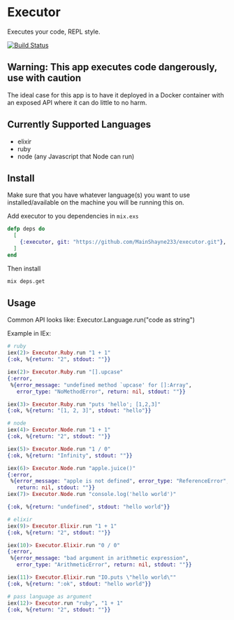 # Executor

Executes your code, REPL style.

[![Build Status](https://travis-ci.org/MainShayne233/executor.svg?branch=master)](https://travis-ci.org/MainShayne233/executor)

## Warning: This app executes code dangerously, use with caution
The ideal case for this app is to have it deployed in a Docker container with an exposed API where it can do little to no harm.

## Currently Supported Languages
- elixir
- ruby
- node (any Javascript that Node can run)

## Install

Make sure that you have whatever language(s) you want to use
installed/available on the machine you will be running this on.

Add executor to you dependencies in `mix.exs`

```elixir
defp deps do
  [
    {:executor, git: "https://github.com/MainShayne233/executor.git"},
  ]
end

```

Then install
```bash
mix deps.get
```

## Usage

Common API looks like: Executor.Language.run("code as string")

Example in IEx:
```elixir
# ruby
iex(2)> Executor.Ruby.run "1 + 1"
{:ok, %{return: "2", stdout: ""}}

iex(2)> Executor.Ruby.run "[].upcase"
{:error,
 %{error_message: "undefined method `upcase' for []:Array",
   error_type: "NoMethodError", return: nil, stdout: ""}}

iex(3)> Executor.Ruby.run "puts 'hello'; [1,2,3]"
{:ok, %{return: "[1, 2, 3]", stdout: "hello"}}

# node
iex(4)> Executor.Node.run "1 + 1"
{:ok, %{return: "2", stdout: ""}}

iex(5)> Executor.Node.run "1 / 0"
{:ok, %{return: "Infinity", stdout: ""}}

iex(6)> Executor.Node.run "apple.juice()"
{:error,
 %{error_message: "apple is not defined", error_type: "ReferenceError",
   return: nil, stdout: ""}}
iex(7)> Executor.Node.run "console.log('hello world')"        

{:ok, %{return: "undefined", stdout: "hello world"}}

# elixir
iex(9)> Executor.Elixir.run "1 + 1"
{:ok, %{return: "2", stdout: ""}}

iex(10)> Executor.Elixir.run "0 / 0"
{:error,
 %{error_message: "bad argument in arithmetic expression",
   error_type: "ArithmeticError", return: nil, stdout: ""}}

iex(11)> Executor.Elixir.run "IO.puts \"hello world\""
{:ok, %{return: ":ok", stdout: "hello world"}}

# pass language as argument
iex(12)> Executor.run "ruby", "1 + 1"                 
{:ok, %{return: "2", stdout: ""}}
```
